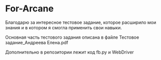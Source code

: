 # For-Arcane

Благодарю за интересное тестовое задание, которое расширило мои знания и в котором я смогла применить свои навыки.

Основная часть тестового задания описана в файле Тестовое задание_Андреева Елена.pdf



Дополнительно в репозитории лежит код fb.py и WebDriver
